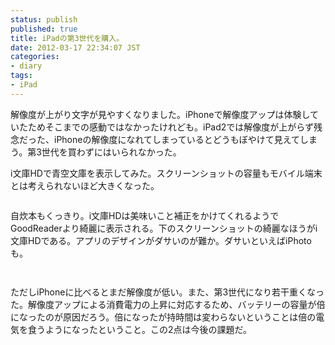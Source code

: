 ```yaml
---
status: publish
published: true
title: iPadの第3世代を購入。
date: 2012-03-17 22:34:07 JST
categories:
- diary
tags:
- iPad
---
```

解像度が上がり文字が見やすくなりました。iPhoneで解像度アップは体験していたためそこまでの感動ではなかったけれども。iPad2では解像度が上がらず残念だった、iPhoneの解像度になれてしまっているとどうもぼやけて見えてしまう。第3世代を買わずにはいられなかった。

i文庫HDで青空文庫を表示してみた。スクリーンショットの容量もモバイル端末とは考えられないほど大きくなった。

<a href="http://i4d.jp/blog/wp-content/uploads/2012/03/IMG_00021.png"><img class="aligncenter size-full wp-image-770" title="IMG_0002" src="http://i4d.jp/blog/wp-content/uploads/2012/03/IMG_00021.png" alt="" /></a>

自炊本もくっきり。i文庫HDは美味いこと補正をかけてくれるようでGoodReaderより綺麗に表示される。下のスクリーンショットの綺麗なほうがi文庫HDである。アプリのデザインがダサいのが難か。ダサいといえばiPhotoも。

<a href="http://i4d.jp/blog/wp-content/uploads/2012/03/IMG_0005.png"><img class="aligncenter size-full wp-image-769" title="IMG_0005" src="http://i4d.jp/blog/wp-content/uploads/2012/03/IMG_0005.png" alt="" /></a>

<a href="http://i4d.jp/blog/wp-content/uploads/2012/03/IMG_0004.png"><img class="aligncenter size-full wp-image-768" title="IMG_0004" src="http://i4d.jp/blog/wp-content/uploads/2012/03/IMG_0004.png" alt="" /></a><a href="http://i4d.jp/blog/wp-content/uploads/2012/03/IMG_0005.png">
</a>

ただしiPhoneに比べるとまだ解像度が低い。また、第3世代になり若干重くなった。解像度アップによる消費電力の上昇に対応するため、バッテリーの容量が倍になったのが原因だろう。倍になったが持時間は変わらないということは倍の電気を食うようになったということ。この2点は今後の課題だ。
